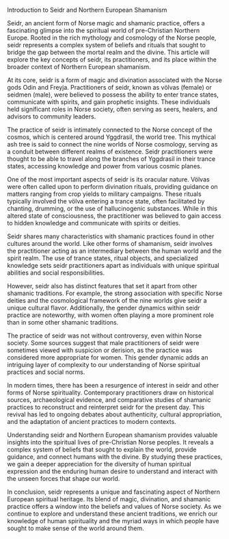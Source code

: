 Introduction to Seidr and Northern European Shamanism

Seidr, an ancient form of Norse magic and shamanic practice, offers a fascinating glimpse into the spiritual world of pre-Christian Northern Europe. Rooted in the rich mythology and cosmology of the Norse people, seidr represents a complex system of beliefs and rituals that sought to bridge the gap between the mortal realm and the divine. This article will explore the key concepts of seidr, its practitioners, and its place within the broader context of Northern European shamanism.

At its core, seidr is a form of magic and divination associated with the Norse gods Odin and Freyja. Practitioners of seidr, known as völvas (female) or seidmen (male), were believed to possess the ability to enter trance states, communicate with spirits, and gain prophetic insights. These individuals held significant roles in Norse society, often serving as seers, healers, and advisors to community leaders.

The practice of seidr is intimately connected to the Norse concept of the cosmos, which is centered around Yggdrasil, the world tree. This mythical ash tree is said to connect the nine worlds of Norse cosmology, serving as a conduit between different realms of existence. Seidr practitioners were thought to be able to travel along the branches of Yggdrasil in their trance states, accessing knowledge and power from various cosmic planes.

One of the most important aspects of seidr is its oracular nature. Völvas were often called upon to perform divination rituals, providing guidance on matters ranging from crop yields to military campaigns. These rituals typically involved the völva entering a trance state, often facilitated by chanting, drumming, or the use of hallucinogenic substances. While in this altered state of consciousness, the practitioner was believed to gain access to hidden knowledge and communicate with spirits or deities.

Seidr shares many characteristics with shamanic practices found in other cultures around the world. Like other forms of shamanism, seidr involves the practitioner acting as an intermediary between the human world and the spirit realm. The use of trance states, ritual objects, and specialized knowledge sets seidr practitioners apart as individuals with unique spiritual abilities and social responsibilities.

However, seidr also has distinct features that set it apart from other shamanic traditions. For example, the strong association with specific Norse deities and the cosmological framework of the nine worlds give seidr a unique cultural flavor. Additionally, the gender dynamics within seidr practice are noteworthy, with women often playing a more prominent role than in some other shamanic traditions.

The practice of seidr was not without controversy, even within Norse society. Some sources suggest that male practitioners of seidr were sometimes viewed with suspicion or derision, as the practice was considered more appropriate for women. This gender dynamic adds an intriguing layer of complexity to our understanding of Norse spiritual practices and social norms.

In modern times, there has been a resurgence of interest in seidr and other forms of Norse spirituality. Contemporary practitioners draw on historical sources, archaeological evidence, and comparative studies of shamanic practices to reconstruct and reinterpret seidr for the present day. This revival has led to ongoing debates about authenticity, cultural appropriation, and the adaptation of ancient practices to modern contexts.

Understanding seidr and Northern European shamanism provides valuable insights into the spiritual lives of pre-Christian Norse peoples. It reveals a complex system of beliefs that sought to explain the world, provide guidance, and connect humans with the divine. By studying these practices, we gain a deeper appreciation for the diversity of human spiritual expression and the enduring human desire to understand and interact with the unseen forces that shape our world.

In conclusion, seidr represents a unique and fascinating aspect of Northern European spiritual heritage. Its blend of magic, divination, and shamanic practice offers a window into the beliefs and values of Norse society. As we continue to explore and understand these ancient traditions, we enrich our knowledge of human spirituality and the myriad ways in which people have sought to make sense of the world around them.